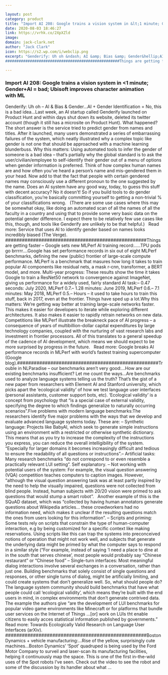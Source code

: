 ```yaml
---

layout: post
category: product
title: "Import AI 208: Google trains a vision system in &lt;1 minute; Gender+AI = bad; Ubisoft improves character animation with ML"
date: 2020-08-03 18:46:27
link: https://vrhk.co/2XpXZld
image: 
domain: jack-clark.net
author: "Jack Clark"
icon: https://s2.wp.com/i/webclip.png
excerpt: "Genderify: Uh oh &ndash; AI &amp; Bias &amp; Gender&hellip;AI + Gender Identification = No, this is a bad idea&hellip;Last week, an AI startup called Genderify launched on Product Hunt and within days shut down its website, deleted its twitter account (though it still has a microsite on Product Hunt). What happened? The short answer is the service tried to predict gender from names and titles. After it launched, many users demonstrated a series of embarrassing failures of the system, which neatly illustrated why a complex topic like gender is not one that should be approached with a machine learning blunderbuss. Why this matters: Using automated tools to infer the gender of someone is a bad idea &ndash; that&rsquo;s partially why the global standard is to ask the user/civilian/employee to self-identify their gender out of a menu of options when gender information is preferred. Think of how complex human names are and how often you&rsquo;ve heard a person&rsquo;s name and mis-gendered them in your head. Now add to that the fact that people with certain gendered names may consciously use a different pronoun to the one suggested by the name. Does an AI system have any good way, today, to guess this stuff with decent accuracy? No it doesn&rsquo;t! So if you build tools to do gender classification, you&rsquo;re basically committing yourself to getting a non-trivial % of your classifications wrong.  &nbsp; (There are some use cases where this may be somewhat okay, like doing an automated scan of all the names of all the faculty in a country and using that to provide some very basic data on the potential gender difference. I expect there to be relatively few use cases like this, though, and tools like Genderify are unlikely to be that helpful.) &nbsp; Read more: Service that uses AI to identify gender based on names looks incredibly biased (The Verge).
###################################################Things are getting faster &ndash; Google sets new MLPerf AI training record:&hellip;..TPU pods go brrrrr&hellip;.Google has set performance records in six out of eight MLPerf benchmarks, defining the new (public) frontier of large-scale compute performance. MLPerf is a benchmark that masures how long it takes to train popular AI components like residual nets, a mask r-cnn, transformer, a BERT model, and more. Multi-year progress: These results show the time it takes Google to train a ResNet50 network to convergence against ImageNet, giving us performance for a widely used, fairly standard AI task:&ndash; 0.47 seconds: July 2020, MLPerf 0.7.&ndash; 1.28 minutes: June 2019, MLPerf 0.6.&ndash; 7.1 minutes: May 2018, MLPerf 0.5.&ndash; Hours &ndash; it used to take hours to train this stuff, back in 2017, even at the frontier. Things have sped up a lot.Why this matters: We&rsquo;re getting way better at training large-scale networks faster. This makes it easier for developers to iterate while exploring different architectures. It also makes it easier to rapidly retrain networks on new data. Competitions like MLPerf illustrate the breakneck pace of AI progress &ndash; a consequence of years of multibillion-dollar capital expenditures by large technology companies, coupled with the nurturing of vast research labs and investment in frontier processors. All of this translates to a general speedup of the cadence of AI development, which means we should expect to be more surprised by progress in the future.  &nbsp; Read more: Google breaks AI performance records in MLPerf with world&rsquo;s fastest training supercomputer (Google blog).###################################################Trouble in NLParadise &ndash; our benchmarks aren&rsquo;t very good:&hellip;How are our existing benchmarks insufficient? Let me count the ways&hellip;Are benchmarks used to analyze language systems telling us the truth? That&rsquo;s the gist of a new paper from researchers with Element AI and Stanford university, which picks apart the &lsquo;ecological validity&rsquo; of how we test language user interfaces (personal assistants, customer support bots, etc). &lsquo;Ecological validity&rsquo; is a concept from psychology that &ldquo;is a special case of external validity, specifying the degree to which findings generalize to naturally occurring scenarios&rdquo;.Five problems with modern language benchmarks:The researchers identify five major problems with the ways that we develop and evaluate advanced language systems today. These are: &ndash; Synthetic language: Projects like BabyAI, which seek to generate simple instructions using an environment with a restricted or otherwise synthetic dictionary. This means that as you try to increase the complexity of the instructions you express, you can reduce the overall intelligibility of the system. &ldquo;Especially for larger domains it becomes increasingly difficult and tedious to ensure the readability of all questions or instructions&rdquo;.&ndash; Artificial tasks: Many research benchmarks &ldquo;do not correspond to or even resemble a practically relevant LUI setting&rdquo;. Self explanatory. &ndash; Not working with potential users of the system: For example, the visual question answering (VQA) competition teaches computers to caption images. However, &ldquo;although the visual question answering task was at least partly inspired by the need to help the visually impaired, questions were not collected from blind people. Instead, human subjects with 20/20 vision were primed to ask questions that would stump a smart robot&rdquo;. &nbsp; Another example of this is the SQuAD dataset, which was &ldquo;collected by having human annotators generate questions about Wikipedia articles&hellip; these crowdworkers had no information need, which makes it unclear if the resulting questions match the ones from users looking for this information&rdquo;. &ndash; Scripts and priming: Some tests rely on scripts that constrain the type of human-computer interaction, e.g by being customized for a specific context like making reservations. Using scripts like this can trap the systems into preconceived notions of operation that might not work well, and subjects that generate the underlying data might be primed by what the computer says to respond in a similar style (&ldquo;For example, instead of saying &lsquo;I need a place to dine at in the south that serves chinese&rsquo;, most people would probably say &ldquo;Chinese restaurant&rdquo; or &ldquo;Chinese food&rdquo; &ndash; Single-turn interfaces: Most meaningful dialog interactions involve several exchanges in a conversation, rather than just one. Building benchmarks that solely consist of single questions and responses, or other single turns of dialog, might be artificially limiting, and could create systems that don&rsquo;t generalize well. So, what should people do? The language system community should build benchmarks that have what people could call &lsquo;ecological validity&rsquo;, which means they&rsquo;re built with the end users in mind, in complex environments that don&rsquo;t generate contrived data. The example the authors give &ldquo;are the development of LUI benchmarks for popular video game environments like Minecraft or for platforms that bundle user services on the Internet of Things &hellip;[or] work on LUIs tht enable citizens to easily acces statistical information published by governments.&rdquo;  &nbsp; Read more: Towards Ecologically Valid Research on Language User Interfaces (arXiv). ###################################################Boston Dynamics + vehicle manufacturing:&hellip;Rise of the yellow, surprisingly cute machines&hellip;Boston Dynamics&rsquo; &lsquo;Spot&rsquo; quadruped is being used by the Ford Motor Company to surveil and laser-scan its manufacturing facilities, helping it continuously map the space. This is one of the first in-the-wild uses of the Spot robots I&rsquo;ve seen. Check out the video to see the robot and some of the discussion by its handler about what …"

---
```


### Import AI 208: Google trains a vision system in &lt;1 minute; Gender+AI = bad; Ubisoft improves character animation with ML

Genderify: Uh oh &ndash; AI &amp; Bias &amp; Gender&hellip;AI + Gender Identification = No, this is a bad idea&hellip;Last week, an AI startup called Genderify launched on Product Hunt and within days shut down its website, deleted its twitter account (though it still has a microsite on Product Hunt). What happened? The short answer is the service tried to predict gender from names and titles. After it launched, many users demonstrated a series of embarrassing failures of the system, which neatly illustrated why a complex topic like gender is not one that should be approached with a machine learning blunderbuss. Why this matters: Using automated tools to infer the gender of someone is a bad idea &ndash; that&rsquo;s partially why the global standard is to ask the user/civilian/employee to self-identify their gender out of a menu of options when gender information is preferred. Think of how complex human names are and how often you&rsquo;ve heard a person&rsquo;s name and mis-gendered them in your head. Now add to that the fact that people with certain gendered names may consciously use a different pronoun to the one suggested by the name. Does an AI system have any good way, today, to guess this stuff with decent accuracy? No it doesn&rsquo;t! So if you build tools to do gender classification, you&rsquo;re basically committing yourself to getting a non-trivial % of your classifications wrong.  &nbsp; (There are some use cases where this may be somewhat okay, like doing an automated scan of all the names of all the faculty in a country and using that to provide some very basic data on the potential gender difference. I expect there to be relatively few use cases like this, though, and tools like Genderify are unlikely to be that helpful.) &nbsp; Read more: Service that uses AI to identify gender based on names looks incredibly biased (The Verge).
###################################################Things are getting faster &ndash; Google sets new MLPerf AI training record:&hellip;..TPU pods go brrrrr&hellip;.Google has set performance records in six out of eight MLPerf benchmarks, defining the new (public) frontier of large-scale compute performance. MLPerf is a benchmark that masures how long it takes to train popular AI components like residual nets, a mask r-cnn, transformer, a BERT model, and more. Multi-year progress: These results show the time it takes Google to train a ResNet50 network to convergence against ImageNet, giving us performance for a widely used, fairly standard AI task:&ndash; 0.47 seconds: July 2020, MLPerf 0.7.&ndash; 1.28 minutes: June 2019, MLPerf 0.6.&ndash; 7.1 minutes: May 2018, MLPerf 0.5.&ndash; Hours &ndash; it used to take hours to train this stuff, back in 2017, even at the frontier. Things have sped up a lot.Why this matters: We&rsquo;re getting way better at training large-scale networks faster. This makes it easier for developers to iterate while exploring different architectures. It also makes it easier to rapidly retrain networks on new data. Competitions like MLPerf illustrate the breakneck pace of AI progress &ndash; a consequence of years of multibillion-dollar capital expenditures by large technology companies, coupled with the nurturing of vast research labs and investment in frontier processors. All of this translates to a general speedup of the cadence of AI development, which means we should expect to be more surprised by progress in the future.  &nbsp; Read more: Google breaks AI performance records in MLPerf with world&rsquo;s fastest training supercomputer (Google blog).###################################################Trouble in NLParadise &ndash; our benchmarks aren&rsquo;t very good:&hellip;How are our existing benchmarks insufficient? Let me count the ways&hellip;Are benchmarks used to analyze language systems telling us the truth? That&rsquo;s the gist of a new paper from researchers with Element AI and Stanford university, which picks apart the &lsquo;ecological validity&rsquo; of how we test language user interfaces (personal assistants, customer support bots, etc). &lsquo;Ecological validity&rsquo; is a concept from psychology that &ldquo;is a special case of external validity, specifying the degree to which findings generalize to naturally occurring scenarios&rdquo;.Five problems with modern language benchmarks:The researchers identify five major problems with the ways that we develop and evaluate advanced language systems today. These are: &ndash; Synthetic language: Projects like BabyAI, which seek to generate simple instructions using an environment with a restricted or otherwise synthetic dictionary. This means that as you try to increase the complexity of the instructions you express, you can reduce the overall intelligibility of the system. &ldquo;Especially for larger domains it becomes increasingly difficult and tedious to ensure the readability of all questions or instructions&rdquo;.&ndash; Artificial tasks: Many research benchmarks &ldquo;do not correspond to or even resemble a practically relevant LUI setting&rdquo;. Self explanatory. &ndash; Not working with potential users of the system: For example, the visual question answering (VQA) competition teaches computers to caption images. However, &ldquo;although the visual question answering task was at least partly inspired by the need to help the visually impaired, questions were not collected from blind people. Instead, human subjects with 20/20 vision were primed to ask questions that would stump a smart robot&rdquo;. &nbsp; Another example of this is the SQuAD dataset, which was &ldquo;collected by having human annotators generate questions about Wikipedia articles&hellip; these crowdworkers had no information need, which makes it unclear if the resulting questions match the ones from users looking for this information&rdquo;. &ndash; Scripts and priming: Some tests rely on scripts that constrain the type of human-computer interaction, e.g by being customized for a specific context like making reservations. Using scripts like this can trap the systems into preconceived notions of operation that might not work well, and subjects that generate the underlying data might be primed by what the computer says to respond in a similar style (&ldquo;For example, instead of saying &lsquo;I need a place to dine at in the south that serves chinese&rsquo;, most people would probably say &ldquo;Chinese restaurant&rdquo; or &ldquo;Chinese food&rdquo; &ndash; Single-turn interfaces: Most meaningful dialog interactions involve several exchanges in a conversation, rather than just one. Building benchmarks that solely consist of single questions and responses, or other single turns of dialog, might be artificially limiting, and could create systems that don&rsquo;t generalize well. So, what should people do? The language system community should build benchmarks that have what people could call &lsquo;ecological validity&rsquo;, which means they&rsquo;re built with the end users in mind, in complex environments that don&rsquo;t generate contrived data. The example the authors give &ldquo;are the development of LUI benchmarks for popular video game environments like Minecraft or for platforms that bundle user services on the Internet of Things &hellip;[or] work on LUIs tht enable citizens to easily acces statistical information published by governments.&rdquo;  &nbsp; Read more: Towards Ecologically Valid Research on Language User Interfaces (arXiv). ###################################################Boston Dynamics + vehicle manufacturing:&hellip;Rise of the yellow, surprisingly cute machines&hellip;Boston Dynamics&rsquo; &lsquo;Spot&rsquo; quadruped is being used by the Ford Motor Company to surveil and laser-scan its manufacturing facilities, helping it continuously map the space. This is one of the first in-the-wild uses of the Spot robots I&rsquo;ve seen. Check out the video to see the robot and some of the discussion by its handler about what …
